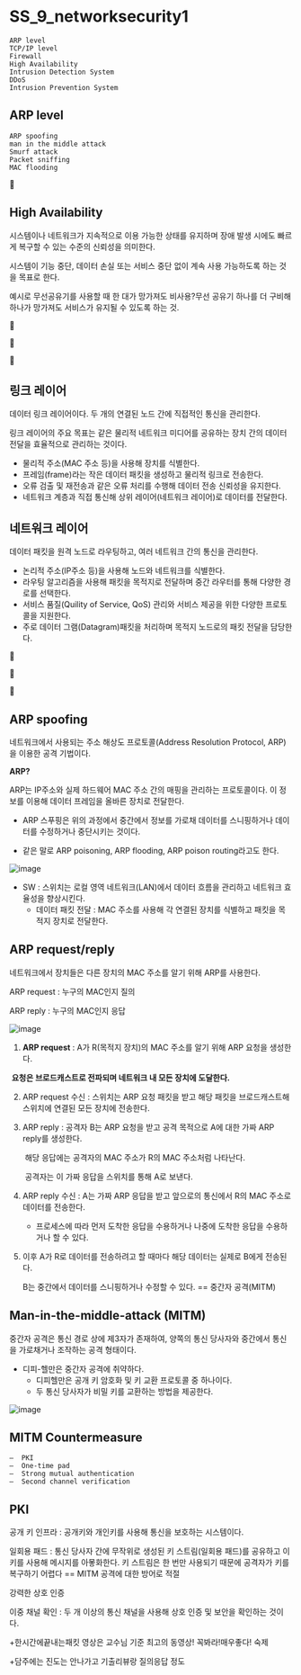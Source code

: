 # SS_9_networksecurity1

```
ARP level
TCP/IP level
Firewall
High Availability
Intrusion Detection System
DDoS
Intrusion Prevention System
```

## ARP level

```
ARP spoofing
man in the middle attack
Smurf attack
Packet sniffing
MAC flooding
```

🌻

## High Availability

시스템이나 네트워크가 지속적으로 이용 가능한 상태를 유지하며 장애 발생 시에도 빠르게 복구할 수 있는 수준의 신뢰성을 의미한다.

시스템이 기능 중단, 데이터 손실 또는 서비스 중단 없이 계속 사용 가능하도록 하는 것을 목표로 한다.

예시로 무선공유기를 사용할 때 한 대가 망가져도 비사용?무선 공유기 하나를 더 구비해 하나가 망가져도 서비스가 유지될 수 있도록 하는 것.

🌻

🌻

🌻

## 링크 레이어

데이터 링크 레이어이다. 두 개의 연결된 노드 간에 직접적인 통신을 관리한다.

링크 레이어의 주요 목표는 같은 물리적 네트워크 미디어를 공유하는 장치 간의 데이터 전달을 효율적으로 관리하는 것이다.

- 물리적 주소(MAC 주소 등)을 사용해 장치를 식별한다.
- 프레임(frame)라는 작은 데이터 패킷을 생성하고 물리적 링크로 전송한다.
- 오류 검출 및 재전송과 같은 오류 처리를 수행해 데이터 전송 신뢰성을 유지한다.
- 네트워크 계층과 직접 통신해 상위 레이어(네트워크 레이어)로 데이터를 전달한다.

## 네트워크 레이어

데이터 패킷을 원격 노드로 라우팅하고, 여러 네트워크 간의 통신을 관리한다.

- 논리적 주소(IP주소 등)을 사용해 노드와 네트워크를 식별한다.
- 라우팅 알고리즘을 사용해 패킷을 목적지로 전달하며 중간 라우터를 통해 다양한 경로를 선택한다.
- 서비스 품질(Quility of Service, QoS) 관리와 서비스 제공을 위한 다양한 프로토콜을 지원한다.
- 주로 데이터 그램(Datagram)패킷을 처리하며 목적지 노드로의 패킷 전달을 담당한다.

🌻

🌻

🌻

## ARP spoofing

네트워크에서 사용되는 주소 해상도 프로토콜(Address Resolution Protocol, ARP)을 이용한 공격 기법이다.

**ARP?**

ARP는 IP주소와 실제 하드웨어 MAC 주소 간의 매핑을 관리하는 프로토콜이다. 이 정보를 이용해 데이터 프레임을 올바른 장치로 전달한다.

- ARP 스푸핑은 위의 과정에서 중간에서 정보를 가로채 데이터를 스니핑하거나 데이터를 수정하거나 중단시키는 것이다.


- 같은 말로 ARP poisoning, ARP flooding, ARP poison routing라고도 한다.

![image](https://github.com/hhzzzk/studyLog/assets/67236054/f8ad3739-1f7b-47a1-8910-da826b7fde04)

- SW : 스위치는 로컬 영역 네트워크(LAN)에서 데이터 흐름을 관리하고 네트워크 효율성을 향상시킨다.
  - 데이터 패킷 전달 : MAC 주소를 사용해 각 연결된 장치를 식별하고 패킷을 목적지 장치로 전달한다.





## ARP request/reply 

네트워크에서 장치들은 다른 장치의 MAC 주소를 알기 위해 ARP를 사용한다.

ARP request : 누구의 MAC인지 질의

ARP reply : 누구의 MAC인지 응답

![image](https://github.com/hhzzzk/studyLog/assets/67236054/177e1680-43b1-4780-bbab-bde3ffe267e6)

1. **ARP request** : A가 R(목적지 장치)의 MAC 주소를 알기 위해 ARP 요청을 생성한다. 

​			**요청은 브로드캐스트로 전파되며 네트워크 내 모든 장치에 도달한다.**

2. ARP request 수신 : 스위치는 ARP 요청 패킷을 받고 해당 패킷을 브로드캐스트해 스위치에 연결된 모든 장치에 전송한다.

3. ARP reply : 공격자 B는 ARP 요청을 받고 공격 목적으로 A에 대한 가짜 ARP reply를 생성한다.

   ​			해당 응답에는 공격자의 MAC 주소가 R의 MAC 주소처럼 나타난다.

   ​			공격자는 이 가짜 응답을 스위치를 통해 A로 보낸다.

4. ARP reply 수신 : A는 가짜 ARP 응답을 받고 앞으로의 통신에서 R의 MAC 주소로 데이터를 전송한다.

   - 프로세스에 따라 먼저 도착한 응답을 수용하거나 나중에 도착한 응답을 수용하거나 할 수 있다.

5. 이후 A가 R로 데이터를 전송하려고 할 때마다 해당 데이터는 실제로 B에게 전송된다.

   B는 중간에서 데이터를 스니핑하거나 수정할 수 있다. == 중간자 공격(MITM)



## Man-in-the-middle-attack (MITM)

중간자 공격은 통신 경로 상에 제3자가 존재하여, 양쪽의 통신 당사자와 중간에서 통신을 가로채거나 조작하는 공격 형태이다.

- 디피-헬만은 중간자 공격에 취약하다.
  - 디피헬만은 공개 키 암호화 및 키 교환 프로토콜 중 하나이다.
  - 두 통신 당사자가 비밀 키를 교환하는 방법을 제공한다.



![image](https://github.com/hhzzzk/studyLog/assets/67236054/30d9a46c-4b4c-495b-bd76-d9bf81ae9cfc)



## MITM Countermeasure

```
–  PKI
–  One-time pad
–  Strong mutual authentication 
–  Second channel verification
```

## PKI

공개 키 인프라 : 공개키와 개인키를 사용해 통신을 보호하는 시스템이다.

일회용 패드 : 통신 당사자 간에 무작위로 생성된 키 스트림(일회용 패드)를 공유하고 이 키를 사용해 메시지를 아뫃화한다. 키 스트림은 한 번만 사용되기 때문에 공격자가 키를 복구하기 어렵다 == MITM 공격에 대한 방어로 적절

강력한 상호 인증

이중 채널 확인 : 두 개 이상의 통신 채널을 사용해 상호 인증 및 보안을 확인하는 것이다.



+한시간에끝내는패킷 영상은 교수님 기준 최고의 동영상! 꼭봐라!매우좋다! 숙제

+담주에는 진도는 안나가고 기출리뷰랑 질의응답 정도